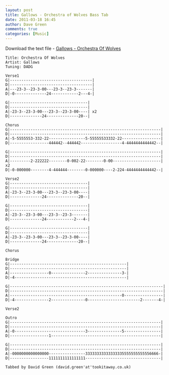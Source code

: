 ```yaml
---
layout: post
title: Gallows - Orchestra of Wolves Bass Tab
date: 2011-03-18 16:45
author: Dave Green
comments: true
categories: [Music]
---
```

Download the text file - [Gallows - Orchestra Of Wolves](../assets/music/tabs/OOW.txt)

    Title: Orchestra Of Wolves
    Artist: Gallows
    Tuning: DADG

    Verse1
    G|------------------------------------|
    D|------------------------------------|
    A|---23-3--23-3-00---23-3--23-3-------|
    D|-0--------------24------------2---4-|

    G|----------------------------------|
    D|----------------------------------|
    A|-23-3--23-3-00---23-3--23-3-00----| x2
    D|--------------24--------------20--|

    Chorus
    G|------------------------------------------------------------------|
    D|------------------------------------------------------------------|
    A|-5-5555553-332-22----------------5-55555533332-22-----------------|
    D|-----------------444442--444442------------------4-4444444444442--|

    G|------------------------------------------------------------------|
    D|------------------------------------------------------------------|
    A|---------2-222222--------0-002-22--------0-00---------------------| x2
    D|-0-000000--------4-444444--------0-000000----2-224-4444444444442--|

    Verse2
    G|----------------------------------|
    D|----------------------------------|
    A|-23-3--23-3-00---23-3--23-3-00----|
    D|--------------24--------------20--|

    G|----------------------------------|
    D|----------------------------------|
    A|-23-3--23-3-00---23-3--23-3-------|
    D|--------------24------------2---4-|

    G|----------------------------------|
    D|----------------------------------|
    A|-23-3--23-3-00---23-3--23-3-00----|
    D|--------------24--------------20--|

    Chorus

    Bridge
    G|---------------------------------------------------|
    D|---------------------------------------------------|
    A|-----------------0---------------2---------------3-|
    D|-4-------------------------------------------------|

    G|-------------------------------------------------------------------|
    D|-------------------------------------------------------------------|
    A|-------------------------------------------------0-----------------|
    D|-4---------------2---------------0-----------------------2-------4-|

    Verse2

    Outro
    G|------------------------------------------------------------------|
    D|------------------------------------------------------------------|
    A|-0-------------------------------3---------------5----------------|
    D|-----------------1------------------------------------------------|

    G|------------------------------------------------------------------|
    D|------------------------------------------------------------------|
    A|-0000000000000000----------------33333333333333335555555555556666-|
    D|-----------------1111111111111111---------------------------------|

    Tabbed by David Green (david.green'at'tookitaway.co.uk)